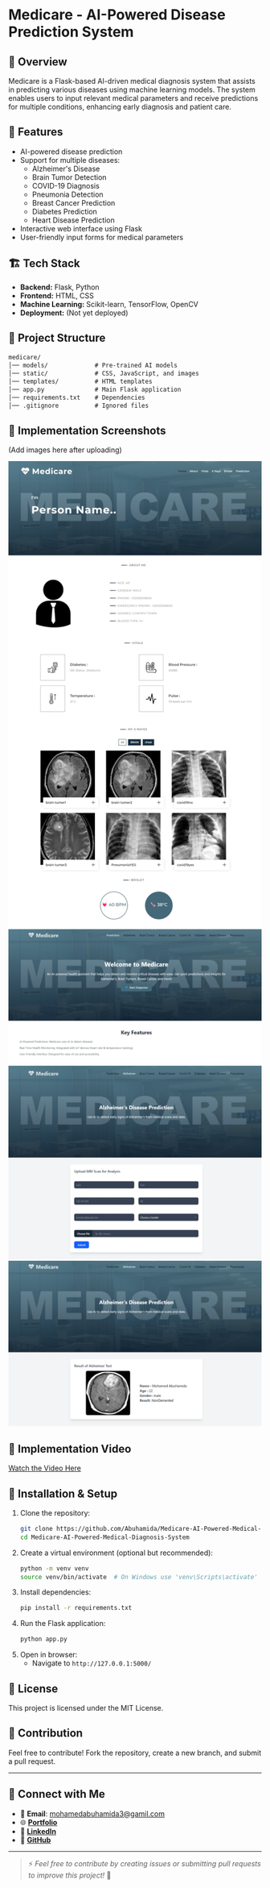 # Medicare - AI-Powered Disease Prediction System

## 📌 Overview
Medicare is a Flask-based AI-driven medical diagnosis system that assists in predicting various diseases using machine learning models. The system enables users to input relevant medical parameters and receive predictions for multiple conditions, enhancing early diagnosis and patient care.

## 🚀 Features
- AI-powered disease prediction
- Support for multiple diseases:
  - Alzheimer's Disease
  - Brain Tumor Detection
  - COVID-19 Diagnosis
  - Pneumonia Detection
  - Breast Cancer Prediction
  - Diabetes Prediction
  - Heart Disease Prediction
- Interactive web interface using Flask
- User-friendly input forms for medical parameters

## 🏗️ Tech Stack
- **Backend:** Flask, Python
- **Frontend:** HTML, CSS
- **Machine Learning:** Scikit-learn, TensorFlow, OpenCV
- **Deployment:** (Not yet deployed)

## 📂 Project Structure
```
medicare/
│── models/             # Pre-trained AI models
│── static/             # CSS, JavaScript, and images
│── templates/          # HTML templates
│── app.py              # Main Flask application
│── requirements.txt    # Dependencies
│── .gitignore          # Ignored files

```

## 📸 Implementation Screenshots
(Add images here after uploading)

![Screenshot 1](https://raw.githubusercontent.com/Abuhamida/Medicare-AI-Powered-Medical-Diagnosis-System/main/static/implementation/home.jpeg)
![Screenshot 2](https://raw.githubusercontent.com/Abuhamida/Medicare-AI-Powered-Medical-Diagnosis-System/main/static/implementation/prediction.jpeg)
![Screenshot 3](https://raw.githubusercontent.com/Abuhamida/Medicare-AI-Powered-Medical-Diagnosis-System/main/static/implementation/alzheimer.jpeg)
![Screenshot 4](https://raw.githubusercontent.com/Abuhamida/Medicare-AI-Powered-Medical-Diagnosis-System/main/static/implementation/alzheimer%20result.jpeg)

## 📸 Implementation Video 
[Watch the Video Here](https://drive.google.com/file/d/1-RRHk_osSY8HOccsS6THHqsyJDWkI9-V/view?usp=sharing)

## 🔧 Installation & Setup
1. Clone the repository:
   ```bash
   git clone https://github.com/Abuhamida/Medicare-AI-Powered-Medical-Diagnosis-System.git
   cd Medicare-AI-Powered-Medical-Diagnosis-System
   ```
2. Create a virtual environment (optional but recommended):
   ```bash
   python -m venv venv
   source venv/bin/activate  # On Windows use 'venv\Scripts\activate'
   ```
3. Install dependencies:
   ```bash
   pip install -r requirements.txt
   ```
4. Run the Flask application:
   ```bash
   python app.py
   ```
5. Open in browser:
   - Navigate to `http://127.0.0.1:5000/`

## 📜 License
This project is licensed under the MIT License.

## 🤝 Contribution
Feel free to contribute! Fork the repository, create a new branch, and submit a pull request.

---

## 🤝 Connect with Me
- 📧 **Email**: mohamedabuhamida3@gamil.com
- 🌐 [**Portfolio**](https://mohamed-abuhamida.vercel.app/)
- 💼 [**LinkedIn**](https://www.linkedin.com/in/mohammed-abuhamida/)
- 🐙 [**GitHub**](https://github.com/Abuhamida)

---

> ⚡ *Feel free to contribute by creating issues or submitting pull requests to improve this project!* 🚀



